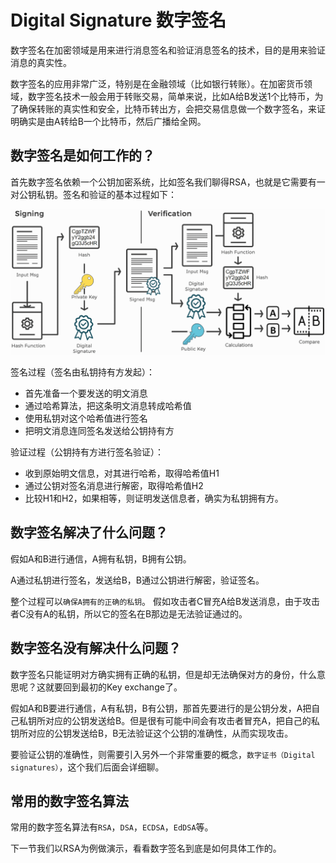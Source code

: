 # Digital Signature 数字签名

数字签名在加密领域是用来进行消息签名和验证消息签名的技术，目的是用来验证消息的真实性。

数字签名的应用非常广泛，特别是在金融领域（比如银行转账）。在加密货币领域，数字签名技术一般会用于转账交易，简单来说，比如A给B发送1个比特币，为了确保转账的真实性和安全，比特币转出方，会把交易信息做一个数字签名，来证明确实是由A转给B一个比特币，然后广播给全网。


## 数字签名是如何工作的？

首先数字签名依赖一个公钥加密系统，比如签名我们聊得RSA，也就是它需要有一对公钥私钥。签名和验证的基本过程如下：

![mkdocs](../img/rsa-signatures.png)


签名过程（签名由私钥持有方发起）：

- 首先准备一个要发送的明文消息
- 通过哈希算法，把这条明文消息转成哈希值
- 使用私钥对这个哈希值进行签名
- 把明文消息连同签名发送给公钥持有方

验证过程（公钥持有方进行签名验证）：

- 收到原始明文信息，对其进行哈希，取得哈希值H1
- 通过公钥对签名消息进行解密，取得哈希值H2
- 比较H1和H2，如果相等，则证明发送信息者，确实为私钥拥有方。


## 数字签名解决了什么问题？


假如A和B进行通信，A拥有私钥，B拥有公钥。

A通过私钥进行签名，发送给B，B通过公钥进行解密，验证签名。

整个过程可以`确保A拥有的正确的私钥`。 假如攻击者C冒充A给B发送消息，由于攻击者C没有A的私钥，所以它的签名在B那边是无法验证通过的。

## 数字签名没有解决什么问题？

数字签名只能证明对方确实拥有正确的私钥，但是却无法确保对方的身份，什么意思呢？这就要回到最初的Key exchange了。

假如A和B要进行通信，A有私钥，B有公钥，那首先要进行的是公钥分发，A把自己私钥所对应的公钥发送给B。但是很有可能中间会有攻击者冒充A，把自己的私钥所对应的公钥发送给B，B无法验证这个公钥的准确性，从而实现攻击。

要验证公钥的准确性，则需要引入另外一个非常重要的概念，`数字证书（Digital signatures）`，这个我们后面会详细聊。

## 常用的数字签名算法

常用的数字签名算法有`RSA`，`DSA`，`ECDSA`，`EdDSA`等。

下一节我们以RSA为例做演示，看看数字签名到底是如何具体工作的。
